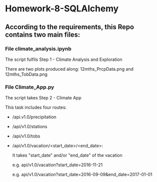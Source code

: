 # Homework-8-SQLAlchemy

## According to the requirements, this Repo contains two main files:

### File climate_analysis.ipynb
The script fulfils Step 1 - Climate Analysis and Exploration

There are two plots produced along: 12mths_PrcpData.png and 12mths_TobData.png

### File Climate_App.py
The script takes Step 2 - Climate App

This task includes four routes:
* /api.v1.0/precipitation
* /api/v1.0/stations
* /api/v1.0/tobs
* /api/v1.0/vacation/<start_date>/<end_date>: 

  It takes "start_date" and/or "end_date" of the vacation

  e.g. api/v1.0/vacation?start_date=2016-11-21
 
  e.g. api/v1.0/vacation?start_date=2016-09-09&end_date=2017-01-01

